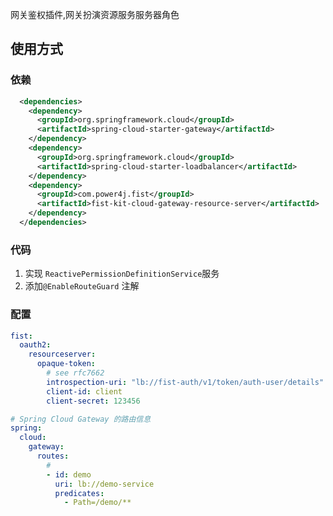 网关鉴权插件,网关扮演资源服务服务器角色

## 使用方式

### 依赖

```XML
  <dependencies>
    <dependency>
      <groupId>org.springframework.cloud</groupId>
      <artifactId>spring-cloud-starter-gateway</artifactId>
    </dependency>
    <dependency>
      <groupId>org.springframework.cloud</groupId>
      <artifactId>spring-cloud-starter-loadbalancer</artifactId>
    </dependency>
    <dependency>
      <groupId>com.power4j.fist</groupId>
      <artifactId>fist-kit-cloud-gateway-resource-server</artifactId>
    </dependency>
  </dependencies>
```


### 代码

1. 实现 `ReactivePermissionDefinitionService`服务
2. 添加`@EnableRouteGuard` 注解


### 配置


```YAML
fist:
  oauth2:
    resourceserver:
      opaque-token:
        # see rfc7662
        introspection-uri: "lb://fist-auth/v1/token/auth-user/details"
        client-id: client
        client-secret: 123456

# Spring Cloud Gateway 的路由信息
spring:
  cloud:
    gateway:
      routes:
        # 
        - id: demo
          uri: lb://demo-service
          predicates:
            - Path=/demo/**

```
